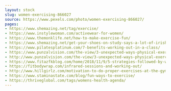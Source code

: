 ```yaml
---
layout: stock
slug: women-exercising-866027
source: https://www.pexels.com/photo/women-exercising-866027/
pages:
- https://www.shemazing.net/tag/exercise/
- https://www.instylewoman.com/activewear-for-women/
- https://www.themonklife.net/how-to-make-exercise-fun/
- https://www.shemazing.net/get-your-shoes-on-study-says-a-lot-of-irish-women-are-inactive/
- https://www.pilatesplatinum.com/7-benefits-working-out-in-a-class/
- https://www.punzalvision.com/the-view/3-unexpected-ways-physical-exercise-improves-your-vision/
- http://www.punzalvision.com/the-view/3-unexpected-ways-physical-exercise-improves-your-vision/
- https://www.fitazfkblog.com/home/2018/11/9/5-strategies-followed-by-women-who-lost-weight-and-didnt-put-it-back-on
- https://fitbodywrap.com/infrared-sessions-and-working-out/
- http://www.hillgirlz.com/motivation-to-do-proper-exercises-at-the-gym-veloceathletics/
- https://www.staminastate.com/blog/fun-ways-to-exercise/
- https://thriveglobal.com/tags/womens-health-agenda/
---
```


